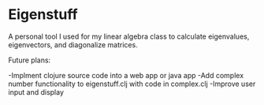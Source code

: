 # Eigenstuff
A personal tool I used for my linear algebra class to calculate eigenvalues, eigenvectors, and diagonalize matrices.

Future plans:

 -Implment clojure source code into a web app or java app
 -Add complex number functionality to eigenstuff.clj with code in complex.clj
 -Improve user input and display
